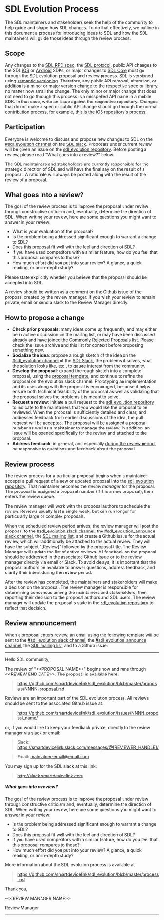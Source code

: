 # SDL Evolution Process
The SDL maintainers and stakeholders seek the help of the community to help guide and shape how SDL changes. To do that effectively, we outline in this document a process for introducing ideas to SDL and how the SDL maintainers will guide those ideas through the review process.

## Scope
Any changes to the [SDL RPC spec](https://github.com/smartdevicelink/rpc_spec/blob/master/spec.xml), the [SDL protocol](https://github.com/smartdevicelink/protocol_spec), public API changes to the SDL [iOS](https://github.com/smartdevicelink/sdl_ios) or [Android](https://github.com/smartdevicelink/sdl_android) SDKs, or major changes to [SDL Core](https://github.com/smartdevicelink/sdl_core) must go through the SDL evolution proposal and review process. SDL is versioned using [semantic versioning](http://www.semver.org). Therefore, any public API removal, alteration, or addition is a minor or major version change to the respective spec or library, no matter how small the change. The only minor or major change that does not need to go through this process is a misspelled API name in a mobile SDK. In that case, write an issue against the respective repository. Changes that do not make a spec or public API change should go through the normal contribution process, for example, [this is the iOS repository's process](https://github.com/smartdevicelink/sdl_ios/blob/master/.github/CONTRIBUTING.md).

## Participation
Everyone is welcome to discuss and propose new changes to SDL on the [#sdl_evolution channel][sdl_evolution_channel] on the [SDL slack][sdl_slack]. Proposals under current review will be given an issue on the [sdl_evolution repository][sdl_evolution_repo]. Before posting a review, please read "What goes into a review?" below.

The SDL maintainers and stakeholders are currently responsible for the strategic direction of SDL and will have the final say on the result of a proposal. A rationale will always be posted along with the result of the review of a proposal.

## What goes into a review?
The goal of the review process is to improve the proposal under review through constructive criticism and, eventually, determine the direction of SDL. When writing your review, here are some questions you might want to answer in your review:

* What is your evaluation of the proposal?
* Is the problem being addressed significant enough to warrant a change to SDL?
* Does this proposal fit well with the feel and direction of SDL?
* If you have used competitors with a similar feature, how do you feel that this proposal compares to those?
* How much effort did you put into your review? A glance, a quick reading, or an in-depth study?

Please state explicitly whether you believe that the proposal should be accepted into SDL.

A review should be written as a comment on the Github issue of the proposal created by the review manager. If you wish your review to remain private, email or send a slack to the Review Manager directly.

## How to propose a change
* **Check prior proposals**: many ideas come up frequently, and may either be in active discussion on the mailing list, or may have been discussed already and have joined the [Commonly Rejected Proposals](commonly_proposed.md) list.  Please check the issue archive and this list for context before proposing something new.
* **Socialize the idea**: propose a rough sketch of the idea on the [#sdl_evolution channel][sdl_evolution_channel] of the [SDL Slack][sdl_slack], the problems it solves, what the solution looks like, etc., to gauge interest from the community.
* **Develop the proposal**: expand the rough sketch into a complete proposal, using the [proposal template](0000-template.md), and continue to refine the proposal on the evolution slack channel. Prototyping an implementation and its uses along with the proposal is encouraged, because it helps ensure both technical feasibility of the proposal as well as validating that the proposal solves the problems it is meant to solve.
* **Request a review**: initiate a pull request to the [sdl_evolution repository][sdl_evolution_repo] to indicate to the maintainers that you would like the proposal to be reviewed. When the proposal is sufficiently detailed and clear, and addresses feedback from earlier discussions of the idea, the pull request will be accepted. The proposal will be assigned a proposal number as well as a maintainer to manage the review. In addition, an issue will be opened specifically for the review and attached to the proposal.
* **Address feedback**: in general, and especially [during the review period](#review), be responsive to questions and feedback about the proposal.

## Review process

The review process for a particular proposal begins when a maintainer accepts a pull request of a new or updated proposal into the [sdl_evolution repository][sdl_evolution_repo]. That maintainer becomes the *review manager* for the proposal. The proposal is assigned a proposal number (if it is a new proposal), then enters the review queue.

The review manager will work with the proposal authors to schedule the review. Reviews usually last a single week, but can run longer for particularly large or complex proposals.

When the scheduled review period arrives, the review manager will post the proposal to the [#sdl_evolution slack channel][sdl_evolution_channel], the [#sdl_evolution_announce slack channel][sdl_evolution_announce_channel], the [SDL mailing list][sdl_mailing_list], and create a Github issue for the actual review, which will additionally be attached to the actual review. They will have the subject "[Review]" followed by the proposal title. The Review Manager will update the list of active reviews. All feedback on the proposal should be addressed in the associated Github issue or to the review manager directly via email or Slack. To avoid delays, it is important that the proposal authors be available to answer questions, address feedback, and clarify their intent during the review period.

After the review has completed, the maintainers and stakeholders will make a decision on the proposal. The review manager is responsible for determining consensus among the maintainers and stakeholders, then reporting their decision to the proposal authors and SDL users. The review manager will update the proposal's state in the [sdl_evolution repository][sdl_evolution_repo] to reflect that decision.

## Review announcement

When a proposal enters review, an email using the following template will be sent to the [#sdl_evolution slack channel][sdl_evolution_channel], the [#sdl_evolution_announce channel][sdl_evolution_announce_channel], the [SDL mailing list][sdl_mailing_list], and to a Github issue:

---

Hello SDL community,

The review of "\<\<PROPOSAL NAME>>" begins now and runs through \<\<REVIEW
END DATE>>. The proposal is available here:

> <https://github.com/smartdevicelink/sdl_evolution/blob/master/proposals/NNNN-proposal.md>

Reviews are an important part of the SDL evolution process. All reviews
should be sent to the associated Github issue at:

> <https://github.com/smartdevicelink/sdl_evolution/issues/NNNN_proposal_name/>

or, if you would like to keep your feedback private, directly to the
review manager via slack or email:

> Slack: <https://smartdevicelink.slack.com/messages/@[REVIEWER_HANDLE]/>

> Email: <maintainer-email@email.com>

You may sign up for the SDL slack at this link:

> <http://slack.smartdevicelink.com>

##### What goes into a review?

The goal of the review process is to improve the proposal under review through constructive criticism and, eventually, determine the direction of SDL. When writing your review, here are some questions you might want to answer in your review:

* Is the problem being addressed significant enough to warrant a change to SDL?
* Does this proposal fit well with the feel and direction of SDL?
* If you have used competitors with a similar feature, how do you feel that this proposal compares to those?
* How much effort did you put into your review? A glance, a quick reading, or an in-depth study?

More information about the SDL evolution process is available at

> <https://github.com/smartdevicelink/sdl_evolution/blob/master/process.md>

Thank you,

-\<\<REVIEW MANAGER NAME>>

Review Manager

---

[sdl_evolution_repo]: https://github.com/smartdevicelink/sdl_evolution "SDL evolution repository"
[sdl_slack]: http://slack.smartdevicelink.com "SDL slack"
[sdl_evolution_channel]: https://smartdevicelink.slack.com/messages/sdl_evolution/ "#sdl_evolution slack channel"
[sdl_evolution_announce_channel]: https://smartdevicelink.slack.com/messages/sdl_evolution_announce/ "#sdl_evolution_announce slack channel"
[sdl_mailing_list]: https://lists.genivi.org/mailman/listinfo/genivi-smartdevicelink "SDL mailing list"
